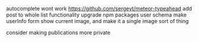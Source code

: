 autocomplete wont work https://github.com/sergeyt/meteor-typeahead
add post to whole list functionality
upgrade npm packages
user schema
make userInfo form show current image, and make it a single image sort of thing

consider making publications more private